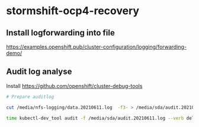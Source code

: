 # stormshift-ocp4-recovery

## Install logforwarding into file

<https://examples.openshift.pub/cluster-configuration/logging/forwarding-demo/>

## Audit log analyse

Install <https://github.com/openshift/cluster-debug-tools>

```bash
# Prepare auditlog

cut /media/nfs-logging/data.20210611.log  -f3- > /media/sda/audit.20210611.log

time kubectl-dev_tool audit -f /media/sda/audit.20210611.log --verb delete | tee -a /media/sda/audit.20210611-delete.log

```
